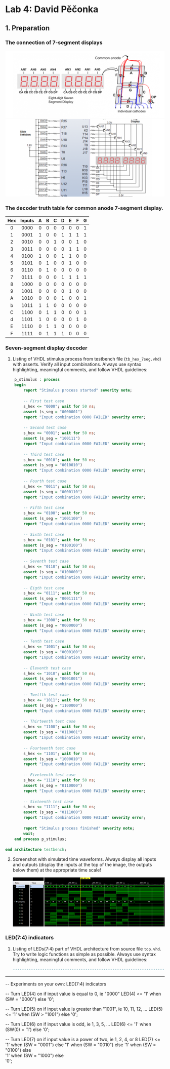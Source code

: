 # Lab 4: David Pěčonka

## 1. Preparation
### The connection of 7-segment displays
![](https://github.com/xpecon00/digital-electronics-1/blob/main/labs/04-segment/images/7seg2.PNG)
![](https://github.com/xpecon00/digital-electronics-1/blob/main/labs/04-segment/images/7seg.PNG) 




### The decoder truth table for **common anode** 7-segment display.
 | **Hex** | **Inputs** | **A** | **B** | **C** | **D** | **E** | **F** | **G** |
   | :-: | :-: | :-: | :-: | :-: | :-: | :-: | :-: | :-: |
   | 0 | 0000 | 0 | 0 | 0 | 0 | 0 | 0 | 1 |
   | 1 | 0001 | 1 | 0 | 0 | 1 | 1 | 1 | 1 |
   | 2 | 0010 | 0 | 0 | 1 | 0 | 0 | 1 | 0 |
   | 3 | 0011 | 0 | 0 | 0 | 0 | 1 | 1 | 0 |
   | 4 | 0100 | 1 | 0 | 0 | 1 | 1 | 0 | 0 |
   | 5 | 0101 | 0 | 1 | 0 | 0 | 1 | 0 | 0 |
   | 6 | 0110 | 0 | 1 | 0 | 0 | 0 | 0 | 0 |
   | 7 | 0111 | 0 | 0 | 0 | 1 | 1 | 1 | 1 |
   | 8 | 1000 | 0 | 0 | 0 | 0 | 0 | 0 | 0 |
   | 9 | 1001 | 0 | 0 | 0 | 0 | 1 | 0 | 0 |
   | A | 1010 | 0 | 0 | 0 | 1 | 0 | 0 | 1 |
   | b | 1011 | 1 | 1 | 0 | 0 | 0 | 0 | 0 |
   | C | 1100 | 0 | 1 | 1 | 0 | 0 | 0 | 1 |
   | d | 1101 | 1 | 0 | 0 | 0 | 0 | 1 | 0 |
   | E | 1110 | 0 | 1 | 1 | 0 | 0 | 0 | 0 |
   | F | 1111 | 0 | 1 | 1 | 1 | 0 | 0 | 0 |



### Seven-segment display decoder

1. Listing of VHDL stimulus process from testbench file (`tb_hex_7seg.vhd`) with asserts. Verify all input combinations. Always use syntax highlighting, meaningful comments, and follow VHDL guidelines:

```vhdl
    p_stimulus : process
    begin
        report "Stimulus process started" severity note;

        -- First test case
        s_hex <= "0000"; wait for 50 ns;
        assert (s_seg = "0000001")
        report "Input combination 0000 FAILED" severity error;
        
        -- Second test case
        s_hex <= "0001"; wait for 50 ns;
        assert (s_seg = "100111")
        report "Input combination 0000 FAILED" severity error;
        
        -- Third test case
        s_hex <= "0010"; wait for 50 ns;
        assert (s_seg = "0010010")
        report "Input combination 0000 FAILED" severity error;
        
        -- Fourth test case
        s_hex <= "0011"; wait for 50 ns;
        assert (s_seg = "0000110")
        report "Input combination 0000 FAILED" severity error;
        
        -- Fifth test case
        s_hex <= "0100"; wait for 50 ns;
        assert (s_seg = "1001100")
        report "Input combination 0000 FAILED" severity error;

        -- Sixth test case
        s_hex <= "0101"; wait for 50 ns;
        assert (s_seg = "0100100")
        report "Input combination 0000 FAILED" severity error;
        
        -- Seventh test case
        s_hex <= "0110"; wait for 50 ns;
        assert (s_seg = "0100000")
        report "Input combination 0000 FAILED" severity error;
        
        -- Eigth test case
        s_hex <= "0111"; wait for 50 ns;
        assert (s_seg = "0001111")
        report "Input combination 0000 FAILED" severity error;
        
        -- Ninth test case
        s_hex <= "1000"; wait for 50 ns;
        assert (s_seg = "0000000")
        report "Input combination 0000 FAILED" severity error;
        
        -- Tenth test case
        s_hex <= "1001"; wait for 50 ns;
        assert (s_seg = "0000100")
        report "Input combination 0000 FAILED" severity error;

        -- Eleventh test case
        s_hex <= "1010"; wait for 50 ns;
        assert (s_seg = "0001001")
        report "Input combination 0000 FAILED" severity error;
        
        -- Twelfth test case
        s_hex <= "1011"; wait for 50 ns;
        assert (s_seg = "1100000")
        report "Input combination 0000 FAILED" severity error;

        -- Thirteenth test case
        s_hex <= "1100"; wait for 50 ns;
        assert (s_seg = "0110001")
        report "Input combination 0000 FAILED" severity error;
        
        -- Fourteenth test case
        s_hex <= "1101"; wait for 50 ns;
        assert (s_seg = "1000010")
        report "Input combination 0000 FAILED" severity error;
        
        -- Fiveteenth test case
        s_hex <= "1110"; wait for 50 ns;
        assert (s_seg = "0110000")
        report "Input combination 0000 FAILED" severity error;
        
        -- Sixteenth test case
        s_hex <= "1111"; wait for 50 ns;
        assert (s_seg = "0111000")
        report "Input combination 0000 FAILED" severity error;

        report "Stimulus process finished" severity note;
        wait;
    end process p_stimulus;

end architecture testbench;

```

2. Screenshot with simulated time waveforms. Always display all inputs and outputs (display the inputs at the top of the image, the outputs below them) at the appropriate time scale!

   ![your figure](https://github.com/xpecon00/digital-electronics-1/blob/main/labs/04-segment/images/display.PNG)

### LED(7:4) indicators

1. Listing of LEDs(7:4) part of VHDL architecture from source file `top.vhd`. Try to write logic functions as simple as possible. Always use syntax highlighting, meaningful comments, and follow VHDL guidelines:

   ```vhdl
   --------------------------------------------------------------------
--------------------------------------------------------------------
-- Experiments on your own: LED(7:4) indicators

-- Turn LED(4) on if input value is equal to 0, ie "0000"
LED(4) <= '1' when (SW = "0000") else '0';

 -- Turn LED(5) on if input value is greater than "1001", ie 10, 11, 12, ...
 LED(5) <= '1' when (SW > "1001") else '0';

 -- Turn LED(6) on if input value is odd, ie 1, 3, 5, ...
 LED(6) <= '1' when (SW(0) = '1') else '0';

 -- Turn LED(7) on if input value is a power of two, ie 1, 2, 4, or 8
 LED(7) <= '1' when (SW = "0001") else
           '1' when (SW = "0010") else
           '1' when (SW = "0100") else  
           '1' when (SW = "1000") else  
           '0';
